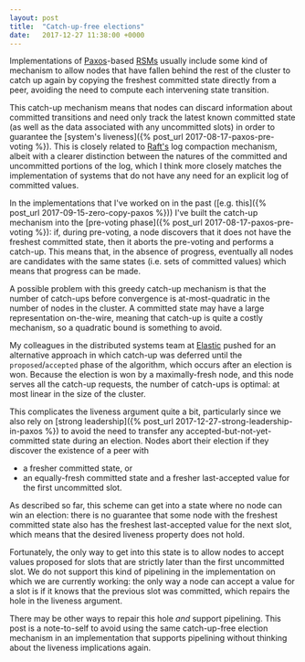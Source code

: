 ```yaml
---
layout: post
title:  "Catch-up-free elections"
date:   2017-12-27 11:38:00 +0000
---
```


Implementations of
[Paxos](http://lamport.azurewebsites.net/pubs/lamport-paxos.pdf)-based
[RSMs](https://www.microsoft.com/en-us/research/publication/how-to-build-a-highly-available-system-using-consensus/)
usually include some kind of mechanism to allow nodes that have fallen behind
the rest of the cluster to catch up again by copying the freshest committed
state directly from a peer, avoiding the need to compute each
intervening state transition.

This catch-up mechanism means that nodes can discard information about
committed transitions and need only track the latest known committed state (as
well as the data associated with any uncommitted slots) in order to guarantee
the [system's liveness]({% post_url 2017-08-17-paxos-pre-voting %}). This is
closely related to [Raft's](https://ramcloud.stanford.edu/~ongaro/thesis.pdf)
log compaction mechanism, albeit with a clearer distinction between the natures
of the committed and uncommitted portions of the log, which I think more
closely matches the implementation of systems that do not have any need for an
explicit log of committed values.

In the implementations that I've worked on in the past ([e.g. this]({% post_url
2017-09-15-zero-copy-paxos %})) I've built the catch-up mechanism into the
[pre-voting phase]({% post_url 2017-08-17-paxos-pre-voting %}): if, during
pre-voting, a node discovers that it does not have the freshest committed
state, then it aborts the pre-voting and performs a catch-up. This means that,
in the absence of progress, eventually all nodes are candidates with the same
states (i.e. sets of committed values) which means that progress can be made.

A possible problem with this greedy catch-up mechanism is that the number of
catch-ups before convergence is at-most-quadratic in the number of nodes in the
cluster. A committed state may have a large representation on-the-wire, meaning
that catch-up is quite a costly mechanism, so a quadratic bound is something to
avoid.

My colleagues in the distributed systems team at [Elastic](http://elastic.co)
pushed for an alternative approach in which catch-up was deferred until the
`proposed`/`accepted` phase of the algorithm, which occurs after an election is
won. Because the election is won by a maximally-fresh node, and this node
serves all the catch-up requests, the number of catch-ups is optimal: at most
linear in the size of the cluster.

This complicates the liveness argument quite a bit, particularly since we also
rely on [strong leadership]({% post_url 2017-12-27-strong-leadership-in-paxos
%}) to avoid the need to transfer any accepted-but-not-yet-committed state
during an election. Nodes abort their election if they discover the existence
of a peer with
* a fresher committed state, or
* an equally-fresh committed state and a fresher last-accepted value for the
first uncommitted slot.

As described so far, this scheme can get into a state where no node can win an
election: there is no guarantee that some node with the freshest committed
state also has the freshest last-accepted value for the next slot, which means
that the desired liveness property does not hold.

Fortunately, the only way to get into this state is to allow nodes to accept
values proposed for slots that are strictly later than the first uncommitted
slot. We do not support this kind of pipelining in the implementation on which
we are currently working: the only way a node can accept a value for a slot is
if it knows that the previous slot was committed, which repairs the hole in the
liveness argument.

There may be other ways to repair this hole _and_ support pipelining. This post
is a note-to-self to avoid using the same catch-up-free election mechanism in
an implementation that supports pipelining without thinking about the liveness
implications again.
